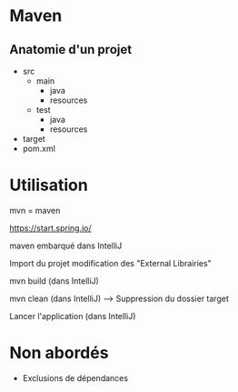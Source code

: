 # Maven

## Anatomie d'un projet
- src
    - main
        - java
        - resources
    - test
        - java
        - resources
- target
- pom.xml


# Utilisation
mvn = maven

https://start.spring.io/


maven embarqué dans IntelliJ

Import du projet modification des "External Librairies"

mvn build (dans IntelliJ)

mvn clean (dans IntelliJ)
--> Suppression du dossier target

Lancer l'application (dans IntelliJ)

# Non abordés
- Exclusions de dépendances
